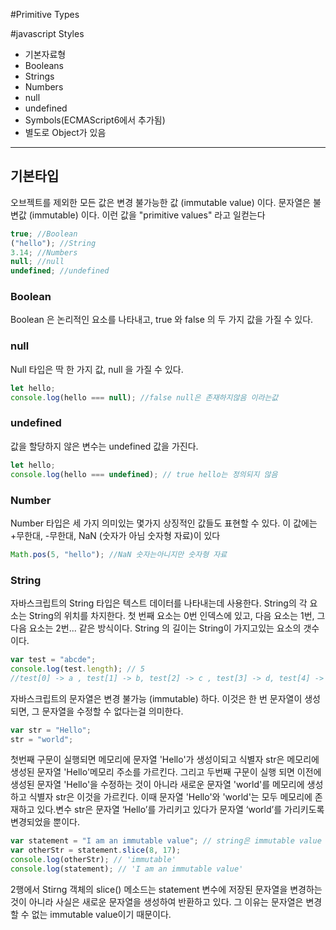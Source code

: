 #Primitive Types

#javascript Styles

- 기본자료형
- Booleans
- Strings
- Numbers
- null
- undefined
- Symbols(ECMAScript6에서 추가됨)
- 별도로 Object가 있음

---

## 기본타입

오브젝트를 제외한 모든 값은 변경 불가능한 값 (immutable value) 이다. 문자열은 불변값 (immutable) 이다. 이런 값을 "primitive values" 라고 일컫는다

```javascript
true; //Boolean
("hello"); //String
3.14; //Numbers
null; //null
undefined; //undefined
```

### Boolean

Boolean 은 논리적인 요소를 나타내고, true 와 false 의 두 가지 값을 가질 수 있다.

### null

Null 타입은 딱 한 가지 값, null 을 가질 수 있다.

```javascript
let hello;
console.log(hello === null); //false null은 존재하지않음 이라는값
```

### undefined

값을 할당하지 않은 변수는 undefined 값을 가진다.

```javascript
let hello;
console.log(hello === undefined); // true hello는 정의되지 않음
```

### Number

Number 타입은 세 가지 의미있는 몇가지 상징적인 값들도 표현할 수 있다. 이 값에는 +무한대, -무한대, NaN (숫자가 아님 숫자형 자료)이 있다

```javascript
Math.pos(5, "hello"); //NaN 숫자는아니지만 숫자형 자료
```

### String

자바스크립트의 String 타입은 텍스트 데이터를 나타내는데 사용한다.
String의 각 요소는 String의 위치를 차지한다. 첫 번째 요소는 0번 인덱스에 있고, 다음 요소는 1번, 그 다음 요소는 2번... 같은 방식이다.
String 의 길이는 String이 가지고있는 요소의 갯수이다.

```javascript
var test = "abcde";
console.log(test.length); // 5
//test[0] -> a , test[1] -> b, test[2] -> c , test[3] -> d, test[4] -> e
```

자바스크립트의 문자열은 변경 불가능 (immutable) 하다. 이것은 한 번 문자열이 생성되면, 그 문자열을 수정할 수 없다는걸 의미한다.

```javascript
var str = "Hello";
str = "world";
```

첫번째 구문이 실행되면 메모리에 문자열 'Hello'가 생성이되고 식별자 str은 메모리에 생성된 문자열 'Hello'메모리 주소를 가르킨다.
그리고 두번째 구문이 실행 되면 이전에 생성된 문자열 'Hello'을 수정하는 것이 아니라 새로운 문자열 'world'를 메모리에 생성하고 식별자 str은 이것을 가르킨다.
이때 문자열 'Hello'와 'world'는 모두 메모리에 존재하고 있다.변수 str은 문자열 ‘Hello’를 가리키고 있다가 문자열 ‘world’를 가리키도록 변경되었을 뿐이다.

```javascript
var statement = "I am an immutable value"; // string은 immutable value
var otherStr = statement.slice(8, 17);
console.log(otherStr); // 'immutable'
console.log(statement); // 'I am an immutable value'
```

2행에서 Stirng 객체의 slice() 메소드는 statement 변수에 저장된 문자열을 변경하는 것이 아니라 사실은 새로운 문자열을 생성하여 반환하고 있다.
그 이유는 문자열은 변경할 수 없는 immutable value이기 때문이다.
